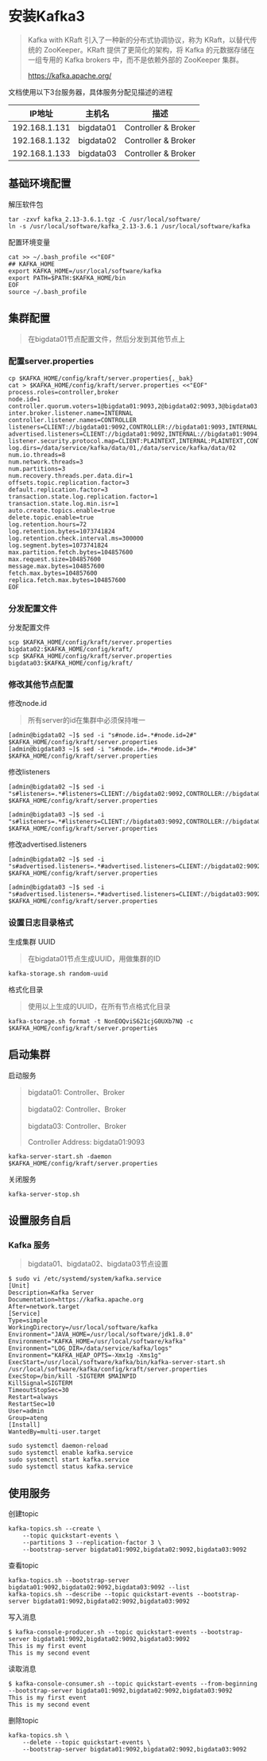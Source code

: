 # 安装Kafka3

> Kafka with KRaft 引入了一种新的分布式协调协议，称为 KRaft，以替代传统的 ZooKeeper。KRaft 提供了更简化的架构，将 Kafka 的元数据存储在一组专用的 Kafka brokers 中，而不是依赖外部的 ZooKeeper 集群。
>
> https://kafka.apache.org/

文档使用以下3台服务器，具体服务分配见描述的进程

| IP地址        | 主机名    | 描述                |
| ------------- | --------- | ------------------- |
| 192.168.1.131 | bigdata01 | Controller & Broker |
| 192.168.1.132 | bigdata02 | Controller & Broker |
| 192.168.1.133 | bigdata03 | Controller & Broker |



## 基础环境配置

解压软件包

```
tar -zxvf kafka_2.13-3.6.1.tgz -C /usr/local/software/
ln -s /usr/local/software/kafka_2.13-3.6.1 /usr/local/software/kafka
```

配置环境变量

```
cat >> ~/.bash_profile <<"EOF"
## KAFKA_HOME
export KAFKA_HOME=/usr/local/software/kafka
export PATH=$PATH:$KAFKA_HOME/bin
EOF
source ~/.bash_profile
```



## 集群配置

> 在bigdata01节点配置文件，然后分发到其他节点上

### 配置server.properties

```
cp $KAFKA_HOME/config/kraft/server.properties{,_bak}
cat > $KAFKA_HOME/config/kraft/server.properties <<"EOF"
process.roles=controller,broker
node.id=1
controller.quorum.voters=1@bigdata01:9093,2@bigdata02:9093,3@bigdata03:9093
inter.broker.listener.name=INTERNAL
controller.listener.names=CONTROLLER
listeners=CLIENT://bigdata01:9092,CONTROLLER://bigdata01:9093,INTERNAL://bigdata01:9094,EXTERNAL://bigdata01:9095
advertised.listeners=CLIENT://bigdata01:9092,INTERNAL://bigdata01:9094,EXTERNAL://14.104.200.4:19092
listener.security.protocol.map=CLIENT:PLAINTEXT,INTERNAL:PLAINTEXT,CONTROLLER:PLAINTEXT,EXTERNAL:PLAINTEXT
log.dirs=/data/service/kafka/data/01,/data/service/kafka/data/02
num.io.threads=8
num.network.threads=3
num.partitions=3
num.recovery.threads.per.data.dir=1
offsets.topic.replication.factor=3
default.replication.factor=3
transaction.state.log.replication.factor=1
transaction.state.log.min.isr=1
auto.create.topics.enable=true
delete.topic.enable=true
log.retention.hours=72
log.retention.bytes=1073741824
log.retention.check.interval.ms=300000
log.segment.bytes=1073741824
max.partition.fetch.bytes=104857600
max.request.size=104857600
message.max.bytes=104857600
fetch.max.bytes=104857600
replica.fetch.max.bytes=104857600
EOF
```

### 分发配置文件

分发配置文件

```
scp $KAFKA_HOME/config/kraft/server.properties bigdata02:$KAFKA_HOME/config/kraft/
scp $KAFKA_HOME/config/kraft/server.properties bigdata03:$KAFKA_HOME/config/kraft/
```

### 修改其他节点配置

修改node.id

> 所有server的id在集群中必须保持唯一

```
[admin@bigdata02 ~]$ sed -i "s#node.id=.*#node.id=2#" $KAFKA_HOME/config/kraft/server.properties
[admin@bigdata03 ~]$ sed -i "s#node.id=.*#node.id=3#" $KAFKA_HOME/config/kraft/server.properties
```

修改listeners

```
[admin@bigdata02 ~]$ sed -i "s#listeners=.*#listeners=CLIENT://bigdata02:9092,CONTROLLER://bigdata02:9093,INTERNAL://bigdata02:9094,EXTERNAL://bigdata02:9095#" $KAFKA_HOME/config/kraft/server.properties

[admin@bigdata03 ~]$ sed -i "s#listeners=.*#listeners=CLIENT://bigdata03:9092,CONTROLLER://bigdata03:9093,INTERNAL://bigdata03:9094,EXTERNAL://bigdata03:9095#" $KAFKA_HOME/config/kraft/server.properties
```

修改advertised.listeners

```
[admin@bigdata02 ~]$ sed -i "s#advertised.listeners=.*#advertised.listeners=CLIENT://bigdata02:9092,INTERNAL://bigdata02:9094,EXTERNAL://14.104.200.5:19092#" $KAFKA_HOME/config/kraft/server.properties

[admin@bigdata03 ~]$ sed -i "s#advertised.listeners=.*#advertised.listeners=CLIENT://bigdata03:9092,INTERNAL://bigdata03:9094,EXTERNAL://14.104.200.6:19092#" $KAFKA_HOME/config/kraft/server.properties
```



### 设置日志目录格式

生成集群 UUID

> 在bigdata01节点生成UUID，用做集群的ID

```
kafka-storage.sh random-uuid
```

格式化目录

> 使用以上生成的UUID，在所有节点格式化目录

```
kafka-storage.sh format -t NonEOQviS621cjG0UXb7NQ -c $KAFKA_HOME/config/kraft/server.properties
```



## 启动集群

启动服务

> bigdata01: Controller、Broker
>
> bigdata02: Controller、Broker
>
> bigdata03: Controller、Broker
>
> Controller Address: bigdata01:9093

```
kafka-server-start.sh -daemon $KAFKA_HOME/config/kraft/server.properties
```

关闭服务

```
kafka-server-stop.sh
```



## 设置服务自启

### Kafka 服务

> bigdata01、bigdata02、bigdata03节点设置

```
$ sudo vi /etc/systemd/system/kafka.service
[Unit]
Description=Kafka Server
Documentation=https://kafka.apache.org
After=network.target
[Service]
Type=simple
WorkingDirectory=/usr/local/software/kafka
Environment="JAVA_HOME=/usr/local/software/jdk1.8.0"
Environment="KAFKA_HOME=/usr/local/software/kafka"
Environment="LOG_DIR=/data/service/kafka/logs"
Environment="KAFKA_HEAP_OPTS=-Xmx1g -Xms1g"
ExecStart=/usr/local/software/kafka/bin/kafka-server-start.sh /usr/local/software/kafka/config/kraft/server.properties
ExecStop=/bin/kill -SIGTERM $MAINPID
KillSignal=SIGTERM
TimeoutStopSec=30
Restart=always
RestartSec=10
User=admin
Group=ateng
[Install]
WantedBy=multi-user.target
```

```
sudo systemctl daemon-reload
sudo systemctl enable kafka.service
sudo systemctl start kafka.service
sudo systemctl status kafka.service
```



## 使用服务

创建topic

```
kafka-topics.sh --create \
    --topic quickstart-events \
    --partitions 3 --replication-factor 3 \
    --bootstrap-server bigdata01:9092,bigdata02:9092,bigdata03:9092
```

查看topic

```
kafka-topics.sh --bootstrap-server bigdata01:9092,bigdata02:9092,bigdata03:9092 --list
kafka-topics.sh --describe --topic quickstart-events --bootstrap-server bigdata01:9092,bigdata02:9092,bigdata03:9092
```

写入消息

```
$ kafka-console-producer.sh --topic quickstart-events --bootstrap-server bigdata01:9092,bigdata02:9092,bigdata03:9092
This is my first event
This is my second event
```

读取消息

```
$ kafka-console-consumer.sh --topic quickstart-events --from-beginning --bootstrap-server bigdata01:9092,bigdata02:9092,bigdata03:9092
This is my first event
This is my second event
```

删除topic

```
kafka-topics.sh \
    --delete --topic quickstart-events \
    --bootstrap-server bigdata01:9092,bigdata02:9092,bigdata03:9092 
```

